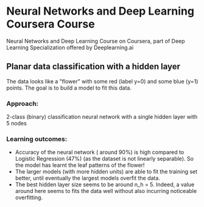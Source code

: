 # Neural Networks and Deep Learning Coursera Course
Neural Networks and Deep Learning Course on Coursera, part of Deep Learning Specialization offered by Deeplearning.ai

## Planar data classification with a hidden layer
The data looks like a "flower" with some red (label y=0) and some blue (y=1) points. The goal is to build a model to fit this data.

### Approach:
2-class (binary) classification neural network with a single hidden layer with 5 nodes
### Learning outcomes:
-	Accuracy of the neural network ( around 90%) is high compared to Logistic Regression (47%) (as the dataset is not linearly separable). So the model has learnt the leaf patterns of the flower!
- The larger models (with more hidden units) are able to fit the training set better, until eventually the largest models overfit the data. 
- The best hidden layer size seems to be around n_h = 5. Indeed, a value around here seems to  fits the data well without also incurring noticeable overfitting.




